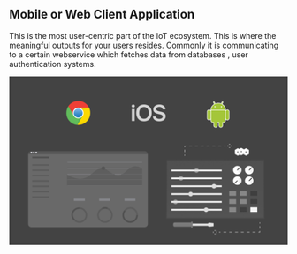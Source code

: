 ## Mobile or Web Client Application

This is the most user-centric part of the IoT ecosystem. This is where the meaningful outputs for your users resides. Commonly it is communicating to a certain webservice which fetches data from databases , user authentication systems.

![Mobile Web App Illustration](../assets/mobile_web_app.png)
